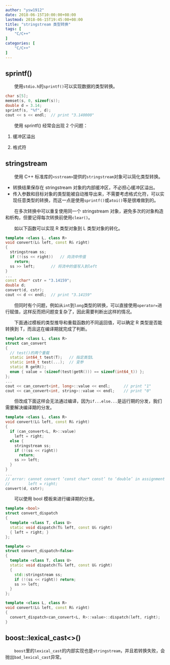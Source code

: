 ```yaml
---
author: "ysw1912"
date: 2018-06-15T10:00:00+08:00
lastmod: 2018-06-15T19:45:00+08:00
title: "stringstream 类型转换"
tags: [
    "C/C++"
]
categories: [
    "C/C++"
]
---
```


## sprintf()

&emsp;&emsp;使用`stdio.h`的`sprintf()`可以实现数据的类型转换。

```cpp
char s[5];
memset(s, 0, sizeof(s));
double d = 3.14;
sprintf(s, "%f", d);
cout << s << endl;	// print "3.140000"
```

&emsp;&emsp;使用 sprintf() 经常会出现 2 个问题：

1. 缓冲区溢出

2. 格式符

## stringstream

&emsp;&emsp;使用 C++ 标准库的`<sstream>`提供的`stringstream`对象可以简化类型转换。

- 转换结果保存在 stringstream 对象的内部缓冲区，不必担心缓冲区溢出。
- 传入参数和目标对象的类型能被自动推导出来，不需要考虑格式化符，可以实现任意类型的转换，而这一点是使用`sprintf()`或`atoi()`等是很难做到的。

&emsp;&emsp;在多次转换中可以重复使用同一个 stringstream 对象，避免多次的对象构造和析构，但要记得每次转换前使用`clear()`。

&emsp;&emsp;如以下函数可以实现 R 类型对象到 L 类型对象的转化。

```cpp
template <class L, class R>
void convert(L& left, const R& right)
{
  stringstream ss;
  if (!(ss << right))	// 向流中传值
    return;
  ss >> left;		// 将流中的值写入到left
}
...
const char* cstr = "3.14159";
double d;
convert(d, cstr);
cout << d << endl;	// print "3.14159"
```

&emsp;&emsp;但同时有个问题，例如从`int`到`long`类型的转换，可以直接使用`operator=`进行赋值，这样反而把问题变复杂了，因此需要判断出这样的情况。

&emsp;&emsp;下面通过模板的类型推导和重载函数的不同返回值，可以确定 R 类型是否能转换到 T，而且这在编译期就完成了判断。

```cpp
template <class L, class R>
struct can_convert
{
  // test()的两个重载
  static int64_t test(T);	// 指定类型L
  static int8_t test(...);	// 变参
  static R getR();
  enum { value = (sizeof(test(getR())) == sizeof(int64_t)) };
};
...
cout << can_convert<int, long>::value << endl;		// print "1"
cout << can_convert<int, string>::value << endl;	// print "0"
```

&emsp;&emsp;但改成下面这样会无法通过编译，因为`if...else...`是运行期的分发，我们需要解决编译期的分发。

```cpp
template <class L, class R>
void convert(L& left, const R& right)
{
  if (can_convert<L, R>::value)
    left = right;
  else {
    stringstream ss;
    if (!(ss << right))
      return;
    ss >> left;
  }
}
...
// error: cannot convert ‘const char* const’ to ‘double’ in assignment
//        left = right;
convert(d, cstr);	
```

&emsp;&emsp;可以使用 bool 模板来进行编译期的分发。

```cpp
template <bool>
struct convert_dispatch 
{
  template <class T, class U>
  static void dispatch(T& left, const U& right)
  { left = right; }
};

template <>
struct convert_dispatch<false> 
{
  template <class T, class U>
  static void dispatch(T& left, const U& right)
  {
    std::stringstream ss;
    if (!(ss << right)) return;
    ss >> left;
  }
};

template <class L, class R>
void convert(L& left, const R& right)
{
  convert_dispatch<can_convert<L, R>::value>::dispatch(left, right);
}
```

## boost::lexical_cast<>()

&emsp;&emsp;`boost`里的`lexical_cast`的内部实现也是`stringstream`，并且若转换失败，会抛出`bad_lexical_cast`异常。

